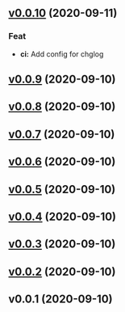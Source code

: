 
<a name="v0.0.10"></a>
## [v0.0.10](https://github.com/suroh1994/GoCITest/compare/v0.0.9...v0.0.10) (2020-09-11)

### Feat

* **ci:** Add config for chglog


<a name="v0.0.9"></a>
## [v0.0.9](https://github.com/suroh1994/GoCITest/compare/v0.0.8...v0.0.9) (2020-09-10)


<a name="v0.0.8"></a>
## [v0.0.8](https://github.com/suroh1994/GoCITest/compare/v0.0.7...v0.0.8) (2020-09-10)


<a name="v0.0.7"></a>
## [v0.0.7](https://github.com/suroh1994/GoCITest/compare/v0.0.6...v0.0.7) (2020-09-10)


<a name="v0.0.6"></a>
## [v0.0.6](https://github.com/suroh1994/GoCITest/compare/v0.0.5...v0.0.6) (2020-09-10)


<a name="v0.0.5"></a>
## [v0.0.5](https://github.com/suroh1994/GoCITest/compare/v0.0.4...v0.0.5) (2020-09-10)


<a name="v0.0.4"></a>
## [v0.0.4](https://github.com/suroh1994/GoCITest/compare/v0.0.3...v0.0.4) (2020-09-10)


<a name="v0.0.3"></a>
## [v0.0.3](https://github.com/suroh1994/GoCITest/compare/v0.0.2...v0.0.3) (2020-09-10)


<a name="v0.0.2"></a>
## [v0.0.2](https://github.com/suroh1994/GoCITest/compare/v0.0.1...v0.0.2) (2020-09-10)


<a name="v0.0.1"></a>
## v0.0.1 (2020-09-10)

